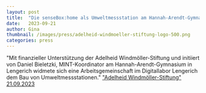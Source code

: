```yaml
---
layout: post
title:  "Die senseBox:home als Umweltmessstation am Hannah-Arendt-Gymnasium"
date:   2023-09-21 
author: Gina
thumbnail: /images/press/adelheid-windmoeller-stiftung-logo-500.png
categories: press
---
```

"Mit finanzieller Unterstützung der Adelheid Windmöller-Stiftung und initiiert von Daniel Bieletzki, MINT-Koordinator am Hannah-Arendt-Gymnasium in Lengerich widmete sich eine Arbeitsgemeinschaft im Digitallabor Lengerich dem Bau von Umweltmessstationen."
<a href="https://adelheid-windmoeller-stiftung.de/2023/09/21/mehr-als-der-standard/">"Adelheid Windmöller-Stiftung" 21.09.2023</a>
